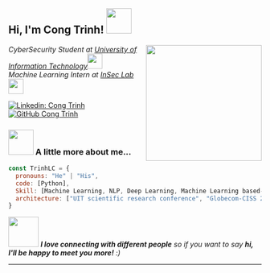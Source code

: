 <h2> Hi, I'm Cong Trinh! <img src="https://media.giphy.com/media/mGcNjsfWAjY5AEZNw6/giphy.gif" width="50"></h2>
<img align='right' src="https://images-ext-1.discordapp.net/external/drt8DXVMORT23PdHpU-uqbhBcI8NttGpCgRSsa__2JY/https/gifdb.com/images/high/hacker-thumbs-up-8och19kzuukqqnwn.gif?width=837&height=468" width="230">
<p><em>CyberSecurity Student at <a href="https://en.uit.edu.vn/">University of Information Technology</a><img src="https://media.giphy.com/media/fYSnHlufseco8Fh93Z/giphy.gif" width="30"></br>Machine Learning Intern at <a href="https://inseclab.uit.edu.vn/">InSec Lab</a><img src="https://media.giphy.com/media/WUlplcMpOCEmTGBtBW/giphy.gif" width="30"> 
</em></p>

[![Linkedin: Cong Trinh](https://img.shields.io/badge/-bluesoju25-blue?style=flat-square&logo=Linkedin&logoColor=white&link=https://www.linkedin.com/in/bluesoju25/)](https://www.linkedin.com/in/bluesoju25/)
[![GitHub Cong Trinh](https://img.shields.io/github/followers/thaiane?label=follow&style=social)](https://github.com/bluesoju)


### <img src="https://media.giphy.com/media/VgCDAzcKvsR6OM0uWg/giphy.gif" width="50"> A little more about me...  

```javascript
const TrinhLC = {
  pronouns: "He" | "His",
  code: [Python],
  Skill: [Machine Learning, NLP, Deep Learning, Machine Learning based-on CyberSecurity],
  architecture: ["UIT scientific research conference", "Globecom-CISS 2023"]
}
```

<img src="https://media.giphy.com/media/LnQjpWaON8nhr21vNW/giphy.gif" width="60"> <em><b>I love connecting with different people</b> so if you want to say <b>hi, I'll be happy to meet you more!</b> :)</em>

---
